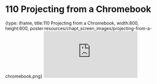 # 110 Projecting from a Chromebook
 
{type: iframe, title:110 Projecting from a Chromebook, width:800, height:600, poster:resources/chapt_screen_images/projecting-from-a-chromebook.png}
![](https://datatrail-jhu.github.io/DataTrail_ReOrg/no_toc/projecting-from-a-chromebook.html)
 

 
